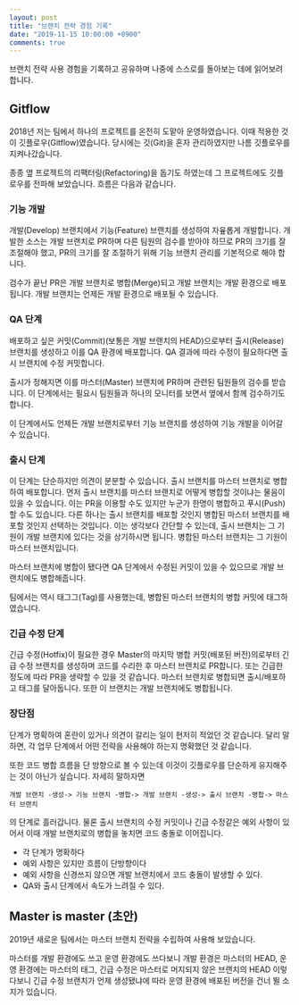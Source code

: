 ```yaml
---
layout: post
title: "브랜치 전략 경험 기록"
date: "2019-11-15 10:00:00 +0900"
comments: true
---
```


브랜치 전략 사용 경험을 기록하고 공유하며 나중에 스스로를 돌아보는 데에 읽어보려 합니다.

## Gitflow

2018년 저는 팀에서 하나의 프로젝트를 온전히 도맡아 운영하였습니다. 이때 적용한 것이 깃플로우(Gitflow)였습니다. 당시에는 깃(Git)을 혼자
관리하였지만 나름 깃플로우를 지켜나갔습니다.

종종 옆 프로젝트의 리팩터링(Refactoring)을 돕기도 하였는데 그 프로젝트에도 깃플로우를 전파해 보았습니다. 흐름은 다음과 같습니다.

### 기능 개발

개발(Develop) 브랜치에서 기능(Feature) 브랜치를 생성하여 자윺롭게 개발합니다. 개발한 소스는 개발 브랜치로 PR하며 다른 팀원의 검수를 받아야 하므로
PR의 크기를 잘 조절해야 했고, PR의 크기를 잘 조절하기 위해 기능 브랜치 관리를 기본적으로 해야 합니다.

검수가 끝난 PR은 개발 브랜치로 병합(Merge)되고 개발 브랜치는 개발 환경으로 배포됩니다. 개발 브랜치는 언제든 개발 환경으로 배포될 수 있습니다.

### QA 단계

배포하고 싶은 커밋(Commit)(보통은 개발 브랜치의 HEAD)으로부터 출시(Release) 브랜치를 생성하고 이를 QA 환경에 배포합니다. QA 결과에 따라
수정이 필요하다면 출시 브랜치에 수정 커밋합니다. 

출시가 정해지면 이를 마스터(Master) 브랜치에 PR하며 관련된 팀원들의 검수를 받습니다. 이 단계에서는 필요시 팀원들과 하나의 모니터를 보면서 옆에서
함께 검수하기도 합니다.

이 단계에서도 언제든 개발 브랜치로부터 기능 브랜치를 생성하여 기능 개발을 이어갈 수 있습니다.

### 출시 단계

이 단계는 단순하지만 의견이 분분할 수 있습니다. 출시 브랜치를 마스터 브랜치로 병합하여 배포합니다. 먼저 출시 브랜치를 마스터 브랜치로 어떻게
병합할 것이냐는 물음이 있을 수 있습니다. 이는 PR을 이용할 수도 있지만 누군가 한명이 병합하고 푸시(Push)할 수도 있습니다. 다른 하나는
출시 브랜치를 배포할 것인지 병합된 마스터 브랜치를 배포할 것인지 선택하는 것입니다. 이는 생각보다 간단할 수 있는데, 출시 브랜치는 그 기원이
개발 브랜치에 있다는 것을 상기하시면 됩니다. 병합된 마스터 브랜치는 그 기원이 마스터 브랜치입니다.

마스터 브랜치에 병합이 됐다면 QA 단계에서 수정된 커밋이 있을 수 있으므로 개발 브랜치에도 병합해줍니다.

팀에서는 역시 태그그(Tag)를 사용했는데, 병합된 마스터 브랜치의 병합 커밋에 태그하였습니다.

### 긴급 수정 단계

긴급 수정(Hotfix)이 필요한 경우 Master의 마지막 병합 커밋(배포된 버전)의로부터 긴급 수정 브랜치를 생성하며 코드를 수리한 후 마스터 브랜치로
PR합니다. 또는 긴급한 정도에 따라 PR을 생략할 수 있을 것 같습니다. 마스터 브랜치로 병합되면 출시/배포하고 태그를 달아둡니다. 또한 이 브랜치는
개발 브랜치에도 병합됩니다.

### 장단점

단계가 명확하여 혼란이 있거나 의견이 갈리는 일이 현저히 적었던 것 같습니다. 달리 말하면, 각 업무 단계에서 어떤 전략을 사용해야 하는지 명확했던
것 같습니다.
 
 또한 코드 병합 흐름을 단 방향으로 볼 수 있는데 이것이 깃플로우를 단순하게 유지해주는 것이 아닌가 싶습니다. 자세히 말하자면
 
 ```
 개발 브랜치 -생성-> 기능 브랜치 -병합-> 개발 브랜치 -생성-> 출시 브랜치 -병합-> 마스터 브랜치
```

의 단계로 흘러갑니다. 물론 출시 브랜치의 수정 커밋이나 긴급 수정같은 예외 사항이 있어서 이때 개발 브랜치로의 병합을 놓치면 코드 충돌로 이어집니다.

- 각 단계가 명확하다
- 예외 사항은 있지만 흐름이 단방향이다
- 예외 사항을 신경쓰지 않으면 개발 브랜치에서 코드 충돌이 발생할 수 있다.
- QA와 출시 단계에서 속도가 느려질 수 있다.

## Master is master (초안)

2019년 새로운 팀에서는 마스터 브랜치 전략을 수립하여 사용해 보았습니다.

마스터를 개발 환경에도 쓰고 운영 환경에도 쓰다보니 개발 환경은 마스터의 HEAD, 운영 환경에는 마스터의 태그, 긴급 수정은 마스터로 머지되지 않은
브랜치의 HEAD 이렇다보니 긴급 수정 브랜치가 언제 생성됐냐에 따라 운영 환경에 배포된 버전을 건너 뛸 소지가 있습니다.
